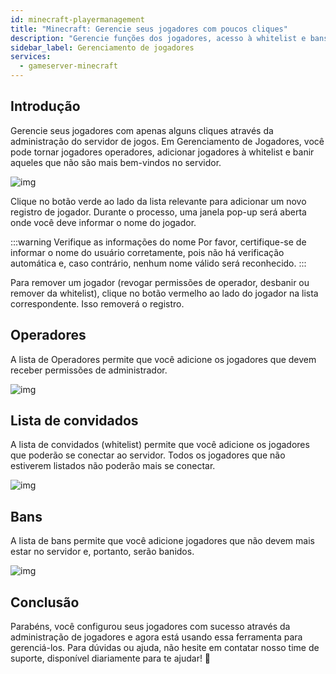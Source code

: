 ```yaml
---
id: minecraft-playermanagement
title: "Minecraft: Gerencie seus jogadores com poucos cliques"
description: "Gerencie funções dos jogadores, acesso à whitelist e bans para controlar seu servidor de jogos de forma eficaz → Saiba mais agora"
sidebar_label: Gerenciamento de jogadores
services:
  - gameserver-minecraft
---
```


## Introdução

Gerencie seus jogadores com apenas alguns cliques através da administração do servidor de jogos. Em Gerenciamento de Jogadores, você pode tornar jogadores operadores, adicionar jogadores à whitelist e banir aqueles que não são mais bem-vindos no servidor.

![img](https://screensaver01.zap-hosting.com/index.php/s/ijDqwZdpmkFMGdn/preview)

Clique no botão verde ao lado da lista relevante para adicionar um novo registro de jogador. Durante o processo, uma janela pop-up será aberta onde você deve informar o nome do jogador.

:::warning Verifique as informações do nome
Por favor, certifique-se de informar o nome do usuário corretamente, pois não há verificação automática e, caso contrário, nenhum nome válido será reconhecido.
:::

Para remover um jogador (revogar permissões de operador, desbanir ou remover da whitelist), clique no botão vermelho ao lado do jogador na lista correspondente. Isso removerá o registro.

## Operadores
A lista de Operadores permite que você adicione os jogadores que devem receber permissões de administrador.

![img](https://screensaver01.zap-hosting.com/index.php/s/Kjpe8t3DFEdgPSz/preview)

## Lista de convidados
A lista de convidados (whitelist) permite que você adicione os jogadores que poderão se conectar ao servidor. Todos os jogadores que não estiverem listados não poderão mais se conectar.

![img](https://screensaver01.zap-hosting.com/index.php/s/iY8dSnoXpFYfpfz/preview)

## Bans
A lista de bans permite que você adicione jogadores que não devem mais estar no servidor e, portanto, serão banidos.

![img](https://screensaver01.zap-hosting.com/index.php/s/aspGsM28fimDR3a/preview)

## Conclusão
Parabéns, você configurou seus jogadores com sucesso através da administração de jogadores e agora está usando essa ferramenta para gerenciá-los. Para dúvidas ou ajuda, não hesite em contatar nosso time de suporte, disponível diariamente para te ajudar! 🙂